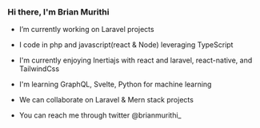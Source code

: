 ### Hi there, I'm Brian Murithi

-  I’m currently working on Laravel projects
-  I code in php and javascript(react & Node) leveraging TypeScript 
-  I'm currently enjoying Inertiajs with react and laravel, react-native, and TailwindCss
-  I'm learning GraphQL, Svelte, Python for machine learning
-  We can collaborate on Laravel & Mern stack projects 

-  You can reach me through twitter @brianmurithi_
<!--
**brianmureithi/brianmureithi** is a ✨ _special_ ✨ repository because its `README.md` (this file) appears on your GitHub profile.

Here are some ideas to get you started:

- 🔭 I’m currently working on ...
-  I’m currently learning ...
- 👯 I’m looking to collaborate on ...
- 🤔 I’m looking for help with ...
- 💬 Ask me about ...
- 📫 How to reach me: ...
- 😄 Pronouns: ...
- ⚡ Fun fact: ...
-->
